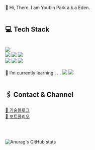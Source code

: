 <br />
<br />
 👋 Hi, There. I am Youbin Park a.k.a Eden.
<br />
<br />

<div align="left">
   

</div>

<div>
 

## 💻 Tech Stack
<br />

 <img src="https://img.shields.io/badge/HTML5-E34F26??style=flat&logo=HTML5&logoColor=white"/>
  <br />
    <img src="https://img.shields.io/badge/CSS3-1572B6??style=flat&logo=CSS3&logoColor=white"/>
    <img src="https://img.shields.io/badge/Sass-CC6699??style=flat&logo=Sass&logoColor=white"/>
    <img src="https://img.shields.io/badge/Styled Components-DB7093??style=flat&logo=styled-components&logoColor=white"/>
    <br />
     <img src="https://img.shields.io/badge/react-61DAFB??style=flat&logo=react&logoColor=white"/>
    <img src="https://img.shields.io/badge/JavaScript-F7DF1E??style=flat&logo=JavaScript&logoColor=white"/>
    <img src="https://img.shields.io/badge/Typescript-0063B2??style=flat&logo=typescript&logoColor=white"/>
<br />
  <br />
   🌱 I’m currently learning . . .
  
  <img src="https://img.shields.io/badge/Typescript-0063B2??style=flat&logo=typescript&logoColor=white"/>
  <img src="https://img.shields.io/badge/Next.js-222??style=flat&logo=Next.js&logoColor=white"/>
<br />
<br />

## 🖇️ Contact & Channel
[📑 기술블로그](https://velog.io/@daydreamplace)
  <br />
[📂 포트폴리오](https://eden88.notion.site/Portfolio-2ca9acbca5f54322b91f1d45cc23bff5)

<br />
<br />

![Anurag's GitHub stats](https://github-readme-stats.vercel.app/api?username=daydreamplace&show_icons=true&theme=onedark)

</div>




<br />
